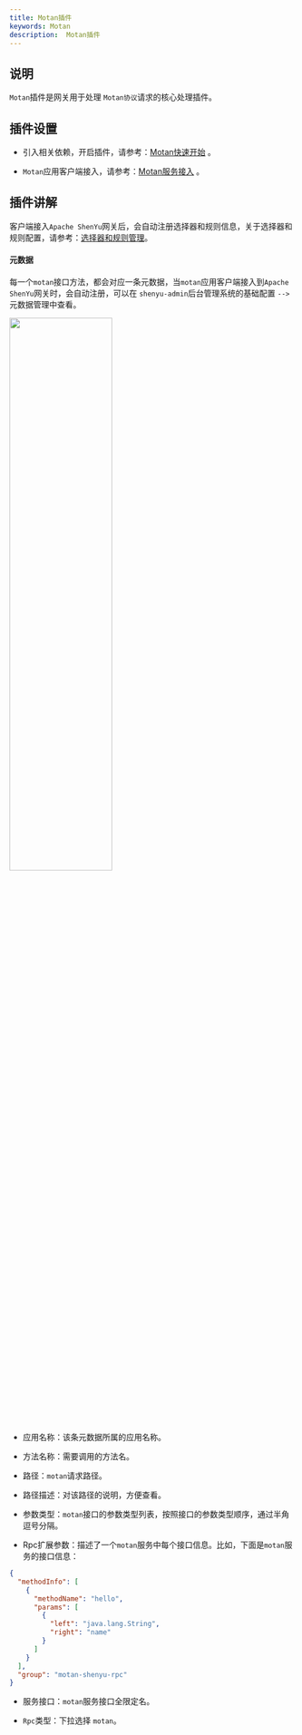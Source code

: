 ```yaml
---
title: Motan插件
keywords: Motan
description:  Motan插件
---
```


## 说明

`Motan`插件是网关用于处理 `Motan协议`请求的核心处理插件。

## 插件设置

* 引入相关依赖，开启插件，请参考：[Motan快速开始](../quick-start-motan) 。
 
* `Motan`应用客户端接入，请参考：[Motan服务接入](../motan-proxy) 。


## 插件讲解

客户端接入`Apache ShenYu`网关后，会自动注册选择器和规则信息，关于选择器和规则配置，请参考：[选择器和规则管理](../selector-and-rule)。


#### 元数据



每一个`motan`接口方法，都会对应一条元数据，当`motan`应用客户端接入到`Apache ShenYu`网关时，会自动注册，可以在 `shenyu-admin`后台管理系统的基础配置 `-->` 元数据管理中查看。

<img src="/img/shenyu/plugin/motan/motan-4.png" width="60%" height="50%" />

* 应用名称：该条元数据所属的应用名称。

* 方法名称：需要调用的方法名。

* 路径：`motan`请求路径。

* 路径描述：对该路径的说明，方便查看。

* 参数类型：`motan`接口的参数类型列表，按照接口的参数类型顺序，通过半角逗号分隔。

* Rpc扩展参数：描述了一个`motan`服务中每个接口信息。比如，下面是`motan`服务的接口信息：

```json
{
  "methodInfo": [
    {
      "methodName": "hello",
      "params": [
        {
          "left": "java.lang.String",
          "right": "name"
        }
      ]
    }
  ],
  "group": "motan-shenyu-rpc"
}
```

* 服务接口：`motan`服务接口全限定名。

* `Rpc`类型：下拉选择 `motan`。